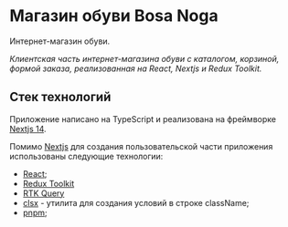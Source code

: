 # Магазин обуви Bosa Noga

Интернет-магазин обуви. 

_Клиентская часть интернет-магазина обуви с каталогом, корзиной, формой заказа, реализованная на React, Nextjs и Redux Toolkit._

## Стек технологий

Приложение написано на TypeScript и реализована на фреймворке [Nextjs 14](https://nextjs.org/docs).

Помимо [Nextjs](https://nextjs.org/docs) для создания пользовательской части приложения использованы следующие технологии:
- [React](https://react.dev);
- [Redux Toolkit](https://redux-toolkit.js.org)
- [RTK Query](https://redux-toolkit.js.org/rtk-query/overview)
- [clsx](https://github.com/lukeed/clsx) - утилита для создания условий в строке className;
- [pnpm](https://pnpm.io);







